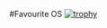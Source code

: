 #Favourite OS
[![trophy](https://github-profile-trophy.vercel.app/?username=ryo-ma&theme=onedark)](https://github.com/ryo-ma/github-profile-trophy)

